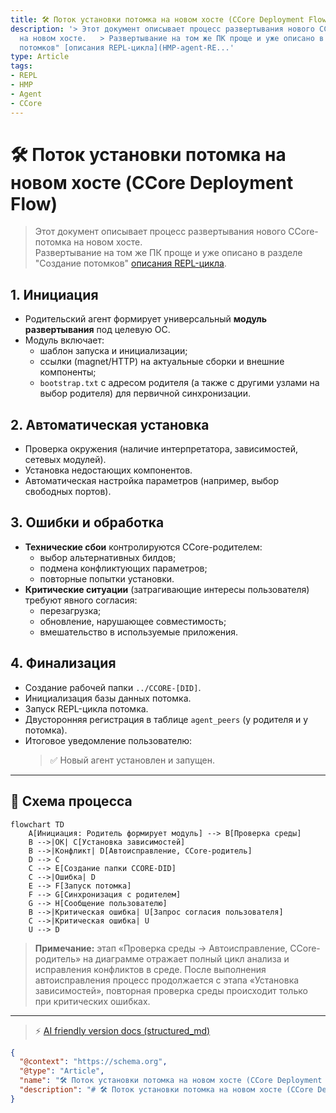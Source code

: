 ```yaml
---
title: 🛠️ Поток установки потомка на новом хосте (CCore Deployment Flow)
description: '> Этот документ описывает процесс развертывания нового CCore-потомка
  на новом хосте.   > Развертывание на том же ПК проще и уже описано в разделе "Создание
  потомков" [описания REPL-цикла](HMP-agent-RE...'
type: Article
tags:
- REPL
- HMP
- Agent
- CCore
---
```


# 🛠️ Поток установки потомка на новом хосте (CCore Deployment Flow)

> Этот документ описывает процесс развертывания нового CCore-потомка на новом хосте.  
> Развертывание на том же ПК проще и уже описано в разделе "Создание потомков" [описания REPL-цикла](HMP-agent-REPL-cycle.md).

## 1. Инициация
* Родительский агент формирует универсальный **модуль развертывания** под целевую ОС.
* Модуль включает:
  - шаблон запуска и инициализации;
  - ссылки (magnet/HTTP) на актуальные сборки и внешние компоненты;
  - `bootstrap.txt` с адресом родителя (а также с другими узлами на выбор родителя) для первичной синхронизации.

## 2. Автоматическая установка
* Проверка окружения (наличие интерпретатора, зависимостей, сетевых модулей).
* Установка недостающих компонентов.
* Автоматическая настройка параметров (например, выбор свободных портов).

## 3. Ошибки и обработка
* **Технические сбои** контролируются CCore-родителем:
  - выбор альтернативных билдов;
  - подмена конфликтующих параметров;
  - повторные попытки установки.
* **Критические ситуации** (затрагивающие интересы пользователя) требуют явного согласия:
  - перезагрузка;
  - обновление, нарушающее совместимость;
  - вмешательство в используемые приложения.

## 4. Финализация
* Создание рабочей папки `../CCORE-[DID]`.
* Инициализация базы данных потомка.
* Запуск REPL-цикла потомка.
* Двусторонняя регистрация в таблице `agent_peers` (у родителя и у потомка).
* Итоговое уведомление пользователю:
  > ✅ Новый агент установлен и запущен.

---

## 🔄 Схема процесса

```mermaid
flowchart TD
    A[Инициация: Родитель формирует модуль] --> B[Проверка среды]
    B -->|ОК| C[Установка зависимостей]
    B -->|Конфликт| D[Автоисправление, CCore-родитель]
    D --> C
    C --> E[Создание папки CCORE-DID]
    C -->|Ошибка| D
    E --> F[Запуск потомка]
    F --> G[Синхронизация с родителем]
    G --> H[Сообщение пользователю]
    B -->|Критическая ошибка| U[Запрос согласия пользователя]
    C -->|Критическая ошибка| U
    U --> D
```

> **Примечание:** этап «Проверка среды → Автоисправление, CCore-родитель» на диаграмме отражает полный цикл анализа и исправления конфликтов в среде. После выполнения автоисправления процесс продолжается с этапа «Установка зависимостей», повторная проверка среды происходит только при критических ошибках.


---
> ⚡ [AI friendly version docs (structured_md)](../index.md)


```json
{
  "@context": "https://schema.org",
  "@type": "Article",
  "name": "🛠️ Поток установки потомка на новом хосте (CCore Deployment Flow)",
  "description": "# 🛠️ Поток установки потомка на новом хосте (CCore Deployment Flow)  > Этот документ описывает проце..."
}
```
